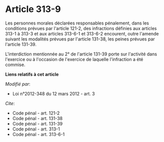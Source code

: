 # Article 313-9

Les personnes morales déclarées responsables pénalement, dans les conditions prévues par l'article 121-2, des infractions
définies aux articles 313-1 à 313-3 et aux articles 313-6-1 et 313-6-2 encourent, outre l'amende suivant les modalités
prévues par l'article 131-38, les peines prévues par l'article 131-39. 

L'interdiction mentionnée au 2° de l'article 131-39 porte sur l'activité dans l'exercice ou à l'occasion de l'exercice de
laquelle l'infraction a été commise.

**Liens relatifs à cet article**

_Modifié par_:

  - Loi n°2012-348 du 12 mars 2012 - art. 3

_Cite_:

  - Code pénal - art. 121-2
  - Code pénal - art. 131-38
  - Code pénal - art. 131-39
  - Code pénal - art. 313-1
  - Code pénal - art. 313-6-1
